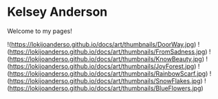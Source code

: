 # Kelsey Anderson
Welcome to my pages!

!(https://lokijoanderso.github.io/docs/art/thumbnails/DoorWay.jpg)
!(https://lokijoanderso.github.io/docs/art/thumbnails/FromSadness.jpg)
!(https://lokijoanderso.github.io/docs/art/thumbnails/KnowBeauty.jpg)
!(https://lokijoanderso.github.io/docs/art/thumbnails/JoyForest.jpg)
!(https://lokijoanderso.github.io/docs/art/thumbnails/RainbowScarf.jpg)
!(https://lokijoanderso.github.io/docs/art/thumbnails/SnowFlakes.jpg)
!(https://lokijoanderso.github.io/docs/art/thumbnails/BlueFlowers.jpg)

